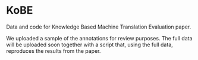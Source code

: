 # KoBE
Data and code for Knowledge Based Machine Translation Evaluation paper.

We uploaded a sample of the annotations for review purposes.
The full data will be uploaded soon together with a script that, using the full data, reproduces the results from the paper.
